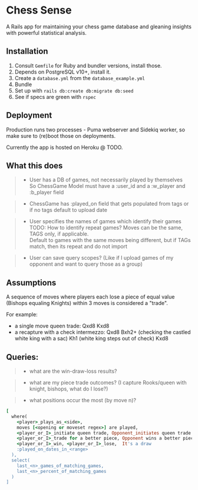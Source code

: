 # Chess Sense
A Rails app for maintaining your chess game database and gleaning insights with powerful statistical analysis.

## Installation
1. Consult `Gemfile` for Ruby and bundler versions, install those.
2. Depends on PostgreSQL v10+, install it.
3. Create a `database.yml` from the `database_example.yml`
4. Bundle
5. Set up with `rails db:create db:migrate db:seed`
6. See if specs are green with `rspec`

## Deployment
Production runs two processes - Puma webserver and Sidekiq worker, so make sure to (re)boot those on deployments.  

Currently the app is hosted on Heroku @ TODO.

## What this does
>* User has a DB of games, not necessarily played by themselves  
So ChessGame Model must have a :user_id and a :w_player and :b_player field

>* ChessGame has :played_on field that gets populated from tags or if no tags default to upload date

>* User specifies the names of games which identify their games  
  TODO: How to identify repeat games? Moves can be the same, TAGS only, if applicable.   
  Default to games with the same moves being different, but if TAGs match, then its repeat and do not import

>* User can save query scopes? (Like if I upload games of my opponent and want to query those as a group)

## Assumptions
A sequence of moves where players each lose a piece of equal value (Bishops equaling Knights) within 3 moves is considered a "trade".

For example:
* a single move queen trade: Qxd8 Kxd8
* a recapture with a check intermezzo: Qxd8 Bxh2+ (checking the castled white king with a sac) Kh1 (white king steps out of check) Kxd8

## Queries:
  >* what are the win-draw-loss results?  

  >* what are my piece trade outcomes? (I capture Rooks/queen with knight, bishops, what do I lose?)  

  >* what positions occur the most (by move n)? 
  
```rb
[
  where(
    <player>_plays_as_<side>,
    moves [<opening or moveset regex>] are played,
    <player_or_I>_initiate queen trade, Opponent_initiates queen trade
    <player_or_I>_trade for a better piece, Opponent wins a better piece from me,
    <player_or_I>_win, <player_or_I>_lose,  It's a draw
    :played_on_dates_in_<range>
  ), 
  select(
    last_<n>_games_of_matching_games,
    last_<n>_percent_of_matching_games
  )
]
```

  

